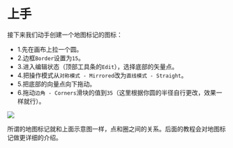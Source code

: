 # 上手

接下来我们动手创建一个地图标记的图标：
+ 1.先在画布上拉一个圆。
+ 2.边框`Border`设置为`15`。
+ 3.进入编辑状态（顶部工具条的`Edit`），选择底部的矢量点。
+ 4.把操作模式从`对称模式 - Mirrored`改为`直线模式 - Straight`。
+ 5.把底部的向量点向下拖动。
+ 6.拖动`边角 - Corners`滑块的值到`35`（这里根据你圆的半径自行更改，效果一样就行）。

![](https://koenig-media.raywenderlich.com/uploads/2015/10/map-marker.gif)

所谓的地图标记就和上面示意图一样，点和圈之间的关系。后面的教程会对地图标记做更详细的介绍。